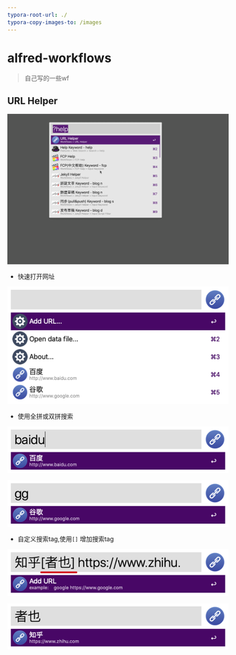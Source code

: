 ```yaml
---
typora-root-url: ./
typora-copy-images-to: /images
---
```




# alfred-workflows

> 自己写的一些wf



## URL Helper



![urlhelper](/images/urlhelper-8583468.gif)



* 快速打开网址

![image-20200827133529782](images/image-20200827133529782.png)

* 使用全拼或双拼搜索

![image-20200827133949363](images/image-20200827133949363.png)

![image-20200827134123951](/images/image-20200827134123951.png)

* 自定义搜索tag,使用`[]` 增加搜索tag

![image-20200827134318316](/images/image-20200827134318316.png)

![image-20200827134346528](/images/image-20200827134346528.png)


